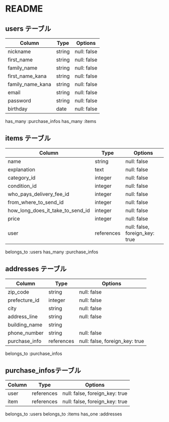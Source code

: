 # README

## users テーブル

| Column           | Type       | Options     |
| ---------------- | ---------- | ----------- |
| nickname         | string     | null: false |
| first_name       | string     | null: false |
| family_name      | string     | null: false |
| first_name_kana  | string     | null: false |
| family_name_kana | string     | null: false |
| email            | string     | null: false |
| password         | string     | null: false |
| birthday         | date       | null: false |

has_many :purchase_infos
has_many :items 

## items テーブル

| Column                           | Type          | Options     |
| -------------------------------- | ------------- | ----------- |
| name                             | string        | null: false |
| explanation                      | text          | null: false |
| category_id                      | integer       | null: false |
| condition_id                     | integer       | null: false |
| who_pays_delivery_fee_id         | integer       | null: false |
| from_where_to_send_id            | integer       | null: false |
| how_long_does_it_take_to_send_id | integer       | null: false |
| price                            | integer       | null: false |
| user                             | references    | null: false, foreign_key: true |

belongs_to :users
has_many :purchase_infos 

## addresses テーブル

| Column           | Type       | Options                        |
| ---------------- | ---------- | ------------------------------ |
| zip_code         | string     | null: false                    |
| prefecture_id    | integer    | null: false                    |
| city             | string     | null: false                    |
| address_line     | string     | null: false                    |
| building_name    | string     |                                |
| phone_number     | string     | null: false                    |
| purchase_info    | references | null: false, foreign_key: true |

belongs_to :purchase_infos

##  purchase_infosテーブル

| Column   | Type       | Options                        |
| -------- | ---------- | ------------------------------ |
| user     | references | null: false, foreign_key: true |
| item     | references | null: false, foreign_key: true |

belongs_to :users 
belongs_to :items 
has_one :addresses